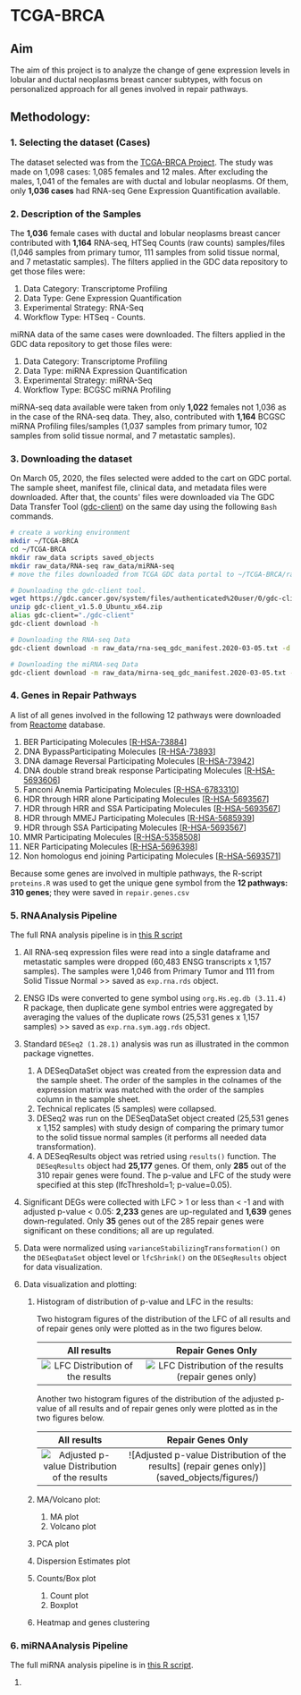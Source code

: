 # TCGA-BRCA

## Aim
The aim of this project is to analyze the change of gene expression levels in lobular and ductal neoplasms breast cancer subtypes, with focus on personalized approach for all genes involved in repair pathways. 

## Methodology:

### 1. Selecting the dataset (Cases)
The dataset selected was from the [TCGA-BRCA Project](https://portal.gdc.cancer.gov/projects/TCGA-BRCA "TCGA-BRCA Project Page"). The study was made on 1,098 cases: 1,085 females and 12 males. After excluding the males, 1,041 of the females are with ductal and lobular neoplasms. Of them, only **1,036 cases** had RNA-seq Gene Expression Quantification available. 

### 2. Description of the Samples
The **1,036** female cases with ductal and lobular neoplasms breast cancer contributed with **1,164** RNA-seq, HTSeq Counts (raw counts) samples/files (1,046 samples from primary tumor, 111 samples from solid tissue normal, and 7 metastatic samples). 
The filters applied in the GDC data repository to get those files were: 

1. Data Category: Transcriptome Profiling
2. Data Type: Gene Expression Quantification
3. Experimental Strategy: RNA-Seq
4. Workflow Type: HTSeq - Counts.

miRNA data of the same cases were downloaded. The filters applied in the GDC data repository to get those files were: 

1. Data Category: Transcriptome Profiling
2. Data Type: miRNA Expression Quantification
3. Experimental Strategy: miRNA-Seq
4. Workflow Type: BCGSC miRNA Profiling

miRNA-seq data available were taken from only **1,022** females not 1,036 as in the case of the RNA-seq data. They, also, contributed with **1,164** BCGSC miRNA Profiling files/samples (1,037 samples from primary tumor, 102 samples from solid tissue normal, and 7 metastatic samples).

### 3. Downloading the dataset
On March 05, 2020, the files selected were added to the cart on GDC portal. The sample sheet, manifest file, clinical data, and metadata files were downloaded. After that, the counts' files were downloaded via The GDC Data Transfer Tool ([gdc-client](https://docs.gdc.cancer.gov/Data_Transfer_Tool/Users_Guide/Getting_Started/ "The GDC Data Transfer Tool")) on the same day using the following `Bash` commands.

```bash
# create a working environment
mkdir ~/TCGA-BRCA
cd ~/TCGA-BRCA
mkdir raw_data scripts saved_objects
mkdir raw_data/RNA-seq raw_data/miRNA-seq
# move the files downloaded from TCGA GDC data portal to ~/TCGA-BRCA/raw_data

# Downloading the gdc-client tool.
wget https://gdc.cancer.gov/system/files/authenticated%20user/0/gdc-client_v1.5.0_Ubuntu_x64.zip 
unzip gdc-client_v1.5.0_Ubuntu_x64.zip
alias gdc-client="./gdc-client"
gdc-client download -h

# Downloading the RNA-seq Data
gdc-client download -m raw_data/rna-seq_gdc_manifest.2020-03-05.txt -d raw_data/RNA-seq/

# Downloading the miRNA-seq Data
gdc-client download -m raw_data/mirna-seq_gdc_manifest.2020-03-05.txt -d raw_data/miRNA-seq/
```

### 4. Genes in Repair Pathways
A list of all genes involved in the following 12 pathways were downloaded from [Reactome](https://reactome.org/ "Reactome database") database.
1. BER Participating Molecules [[R-HSA-73884](https://reactome.org/content/detail/R-HSA-73884)]
2. DNA BypassParticipating Molecules [[R-HSA-73893](https://reactome.org/content/detail/R-HSA-73893)]
3. DNA damage Reversal Participating Molecules [[R-HSA-73942](https://reactome.org/content/detail/R-HSA-73942)]
4. DNA double strand break response Participating Molecules [[R-HSA-5693606](https://reactome.org/content/detail/R-HSA-5693606)]
5. Fanconi Anemia Participating Molecules [[R-HSA-6783310](https://reactome.org/content/detail/R-HSA-6783310)]
6. HDR through HRR alone Participating Molecules [[R-HSA-5693567](https://reactome.org/content/detail/R-HSA-5693567)]
7. HDR through HRR and SSA Participating Molecules [[R-HSA-5693567](https://reactome.org/content/detail/R-HSA-5693567)]
8. HDR through MMEJ Participating Molecules [[R-HSA-5685939](https://reactome.org/content/detail/R-HSA-5685939)]
9. HDR through SSA Participating Molecules [[R-HSA-5693567](https://reactome.org/content/detail/R-HSA-5693567)]
10. MMR Participating Molecules [[R-HSA-5358508](https://reactome.org/content/detail/R-HSA-5358508)]
11. NER Participating Molecules [[R-HSA-5696398](https://reactome.org/content/detail/R-HSA-5696398)]
12. Non homologus end joining Participating Molecules [[R-HSA-5693571](https://reactome.org/content/detail/R-HSA-5693571)]

Because some genes are involved in multiple pathways, the R-script `proteins.R` was used to get the unique gene symbol from the **12 pathways: 310 genes**; they were saved in `repair.genes.csv`

### 5. RNAAnalysis Pipeline

The full RNA analysis pipeline is in [this R script](scripts/main.rna.R "scripts/main.rna.R")

1. All RNA-seq expression files were read into a single dataframe and metastatic samples were dropped (60,483 ENSG transcripts x 1,157 samples). The samples were 1,046 from Primary Tumor and 111 from Solid Tissue Normal >> saved as `exp.rna.rds` object.

2. ENSG IDs were converted to gene symbol using `org.Hs.eg.db (3.11.4)` R package, then duplicate gene symbol entries were aggregated by averaging the values of the duplicate rows (25,531 genes x 1,157 samples) >> saved as `exp.rna.sym.agg.rds` object.

3. Standard `DESeq2 (1.28.1)` analysis was run as illustrated in the common package vignettes. 
   1. A DESeqDataSet object was created from the expression data and the sample sheet. The order of the samples in the colnames of the expression matrix was matched with the order of the samples column in the sample sheet.
   2. Technical replicates (5 samples) were collapsed.
   3. DESeq2 was run on the DESeqDataSet object created (25,531 genes x 1,152 samples) with study design of comparing the primary tumor to the solid tissue normal samples (it performs all needed data transformation).
   4. A DESeqResults object was retried using `results()` function. The `DESeqResults` object had **25,177** genes. Of them, only **285** out of the 310 repair genes were found. The p-value and LFC of the study were specified at this step (lfcThreshold=1; p-value=0.05).
   
4. Significant DEGs were collected with LFC > 1 or less than < -1 and with adjusted p-value < 0.05:  **2,233** genes are up-regulated and **1,639** genes down-regulated. Only **35** genes out of the 285 repair genes were significant on these conditions; all are up regulated.

5. Data were normalized using `varianceStabilizingTransformation()` on the `DESeqDataSet` object level or `lfcShrink()` on the `DESeqResults` object for data visualization.

7. Data visualization and plotting:
   
   1. Histogram of distribution of p-value and LFC in the results:
   
      Two histogram figures of the distribution of the LFC of all results and of repair genes only were plotted as in the two figures below.
   
      All results | Repair Genes Only
      :-------------------------:|:-------------------------:
      ![LFC Distribution of the results](saved_objects/figures/6982ec97-2155-468f-8a2d-af27f8a7e03a.png) |  ![LFC Distribution of the results (repair genes only)](saved_objects/figures/9e4ad53c-aa58-4949-aa24-b9e7c27e7028.png)
      
      Another two  histogram figures of the distribution of the adjusted p-value of all results and of repair genes only were plotted as in the two figures below.
   
      All results | Repair Genes Only
      :-------------------------:|:-------------------------:
      ![Adjusted p-value Distribution of the results](saved_objects/figures/) | ![Adjusted p-value Distribution of the results] (repair genes only)](saved_objects/figures/) 
      
   2. MA/Volcano plot:
   
      
   
      1. MA plot
      2. Volcano plot
   
   3. PCA plot
   
   4. Dispersion Estimates plot
   
   5. Counts/Box plot
   
      1. Count plot
      2. Boxplot
   
   6. Heatmap and genes clustering



### 6. miRNAAnalysis Pipeline

The full miRNA analysis pipeline is in [this R script](scripts/main.mirna.R "scripts/main.mirna.R").

1. 